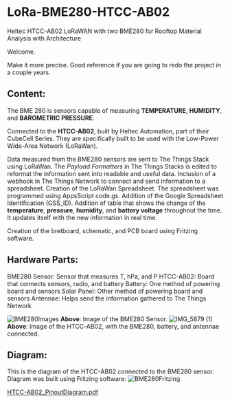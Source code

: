 # LoRa-BME280-HTCC-AB02 

Heltec HTCC-AB02 LoRaWAN with two BME280 for Rooftop Material Analysis with Architecture 

Welcome. 

Make it more precise. Good reference if you are going to redo the project in a couple years. 
## Content: 

The BME 280 is sensors capable of measuring **TEMPERATURE**, **HUMIDITY**, and **BAROMETRIC PRESSURE**. 

Connected to the **HTCC-AB02**, built by Heltec Automation, part of their CubeCell Series. They are specifically built to be used with the Low-Power Wide-Area Network (LoRaWan). 

Data measured from the BME280 sensors are sent to The Things Stack using LoRaWan. The *Payload Formatters* in The Things Stacks is edited to reformat the information sent into readable and useful data. 
Inclusion of a webhook in The Things Network to connect and send information to a spreadsheet. 
Creation of the LoRaWan Spreadsheet. The spreadsheet was programmed using AppsScript code.gs. Addition of the Google Spreadsheet Identification (GSS_ID). Addition of table that shows the change of the **temperature**, **pressure**, **humidity**, and **battery voltage** throughout the time. It updates itself with the new information in real time. 

Creation of the bretboard, schematic, and PCB board using Fritzing software. 
## Hardware Parts: 
BME280 Sensor: Sensor that measures T, hPa, and P 
HTCC-AB02: Board that connects sensors, radio, and battery 
Battery: One method of powering board and sensors 
Solar Panel: Other method of powering board and sensors 
Antennae: Helps send the information gathered to The Things Network 


![BME280Images ](https://user-images.githubusercontent.com/19189152/200361392-ebb52e23-9a29-423e-adf1-9858b4552812.jpeg)
**Above**: Image of the BME280 Sensor. 
![IMG_5879 (1)](https://user-images.githubusercontent.com/19189152/200358666-001eae0a-c64b-4593-bc46-24464a87c1a0.jpeg)
**Above**: Image of the HTCC-AB02, with the BME280, battery, and antennae connected. 


## Diagram: 
This is the diagram of the HTCC-AB02 connected to the BME280 sensor. Diagram was built using Fritzing software: 
![BME280Fritzing](https://user-images.githubusercontent.com/19189152/200355749-81b0526c-638a-4737-a1f7-40e12526b8f6.jpg) 

[HTCC-AB02_PinoutDiagram.pdf](https://github.com/Community-Sensor-Lab/LoRa-BME280-HTCC-AB02/files/9953972/HTCC-AB02_PinoutDiagram.pdf)
